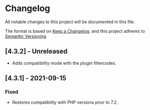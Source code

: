 # Changelog

All notable changes to this project will be documented in this file.

The format is based on [Keep a Changelog](https://keepachangelog.com/en/1.0.0/),
and this project adheres to [Semantic Versioning](https://semver.org/spec/v2.0.0.html).

## [4.3.2] - Unreleased

- Adds compatibility mode with the plugin filtercodes.

## [4.3.1] - 2021-09-15

### Fixed

- Restores compatibility with PHP versions prior to 7.2.
